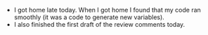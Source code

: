 - I got home late today. When I got home I found that my code ran smoothly (it was a code to generate new variables).
- I also finished the first draft of the review comments today.